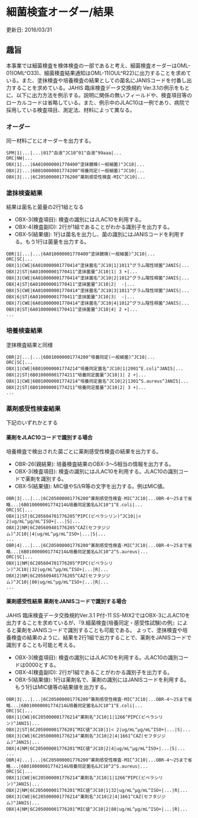 # 細菌検査オーダー/結果
更新日: 2016/03/31


## 趣旨
本事業では細菌検査を検体検査の一部であると考え、細菌検査オーダーはOML-01(OML^O33)、細菌検査結果通知はOML-11(OUL^R22)に出力することを求めている。また、塗抹検査や培養検査の結果としての菌名にJANISコードを付番し出力することを求めている。JAHIS 臨床検査データ交換規約 Ver.3.1の例示をもとに、以下に出力方法を例示する。説明に関係の無いフィールドや、検査項目等のローカルコードは省略している。また、例示中のJLAC10は一例であり、病院で採用している検査項目、測定法、材料によって異なる。

### オーダー

同一材料ごとにオーダーを出力する。

```
SPM|1|...|...|017^血液^JC10^01^血液^99aaa|...
ORC|NW|...
OBX|1|...|6A010000001770400^塗抹鏡検(一般細菌)^JC10|...
OBX|2|...|6B010000001774200^培養同定(一般細菌)^JC10|...
OBX|3|...|6C205000001776200^薬剤感受性検査-MIC^JC10|...
```

### 塗抹検査結果

結果は菌名と菌量の2行1組となる
* OBX-3(検査項目): 検査の識別にはJLAC10を利用する。
* OBX-4(検査副ID): 2行が1組であることがわかる識別子を出力する。
* OBX-5(結果値): 1行は菌名を出力し、菌の識別にはJANISコードを利用する。もう1行は菌量を出力する。

```
OBR|1|...|...|6A010000001770400^塗抹鏡検(一般細菌)^JC10|...
ORC|SC|...
OBX|1|CWE|6A010000001770414^塗抹菌名^JC10|1|1011^グラム陽性球菌^JANIS|...
OBX|2|ST|6A010000001770411^塗抹菌量^JC10|1| 3 +|...
OBX|3|CWE|6A010000001770414^塗抹菌名^JC10|2|1012^グラム陽性桿菌^JANIS|...
OBX|4|ST|6A010000001770411^塗抹菌量^JC10|2|  -|...
OBX|5|CWE|6A010000001770414^塗抹菌名^JC10|3|1011^グラム陰性球菌^JANIS|...
OBX|6|ST|6A010000001770411^塗抹菌量^JC10|3|  -|...
OBX|7|CWE|6A010000001770414^塗抹菌名^JC10|4|1012^グラム陰性桿菌^JANIS|...
OBX|8|ST|6A010000001770411^塗抹菌量^JC10|4| 2 +|...
...
```

### 培養検査結果

塗抹検査結果と同様

```
OBR|2|...|...|6B010000001774200^培養同定(一般細菌)^JC10|...
ORC|SC|...
OBX|1|CWE|6B010000001774214^培養同定菌名^JC10|1|2001^E.coli^JANIS|...
OBX|2|ST|6B010000001774211^培養同定菌量^JC10|1| 2 +|...
OBX|1|CWE|6B010000001774214^培養同定菌名^JC10|2|1301^S.aureus^JANIS|...
OBX|2|ST|6B010000001774211^培養同定菌量^JC10|2| 3 +|...
...
```

### 薬剤感受性検査結果
下記のいずれかとする

#### 薬剤をJLAC10コードで識別する場合

培養検査で検出された菌ごとに薬剤感受性検査の結果を出力する。
* OBR-26(親結果): 培養検査結果のOBX-3～5相当の情報を出力する。
* OBX-3(検査項目): 検査の識別にはJLAC10を利用する。JLAC10の識別コードで薬剤を識別する。
* OBX-5(結果値): MIC値やS/I/R等の文字を出力する。例はMIC値。

```
OBR|3|...|...|6C205000001776200^薬剤感受性検査-MIC^JC10|...OBR-4～25まで省略...|6B010000001774214&培養同定菌名&JC10^1^E.coli|...
ORC|SC|...
OBX|1|ST|6C205604701776205^PIPC(ピペラシリン)^JC10||< 2|ug/mL^μg/mL^ISO+|...|S|...
OBX|2|NM|6C205609401776205^CAZ(セフタジジム)^JC10||4|ug/mL^μg/mL^ISO+|...|S|...
...
OBR|4|...|...|6C205000001776200^薬剤感受性検査-MIC^JC10|...OBR-4～25まで省略...|6B010000001774214&培養同定菌名&JC10^2^S.aureus|...
ORC|SC|...
OBX|1|NM|6C205604701776205^PIPC(ピペラシリン)^JC10||32|ug/mL^μg/mL^ISO+|...|R|...
OBX|2|NM|6C205609401776205^CAZ(セフタジジム)^JC10||80|ug/mL^μg/mL^ISO+|...|R|...
...
```

#### 薬剤感受性結果 薬剤をJANISコードで識別する場合

JAHIS 臨床検査データ交換規約Ver.3.1 P付-11 SS-MIX2ではOBX-3にJLAC10を出力することを求めているが、『9.細菌検査(培養同定・感受性試験)の例』によると薬剤をJANISコードで識別することも可能である。
よって、塗抹検査や培養検査の結果のように、結果を2行1組で出力することで、薬剤をJANISコードで識別することも可能と考える。
* OBX-3(検査項目): 検査の識別にはJLAC10を利用する。JLAC10の識別コードは0000とする。
* OBX-4(検査副ID): 2行が1組であることがわかる識別子を出力する。
* OBX-5(結果値): 1行は薬剤名で、薬剤の識別にはJANISコードを利用する。もう1行はMIC値等の結果値を出力する。

```
OBR|3|...|...|6C205000001776200^薬剤感受性検査-MIC^JC10|...OBR-4～25まで省略...|6B010000001774214&培養同定菌名&JC10^1^E.coli|...
ORC|SC|...
OBX|1|CWE|6C205000001776214^薬剤名^JC10|1|1266^PIPC(ピペラシリン)^JANIS|...
OBX|2|ST|6C205000001776201^MIC値^JC10|1|< 2|ug/mL^μg/mL^ISO+|...|S|...
OBX|3|CWE|6C205000001776214^薬剤名^JC10|2|4|1661^CAZ(セフタジジム)^JANIS|...
OBX|4|NM|6C205000001776201^MIC値^JC10|2|4|ug/mL^μg/mL^ISO+|...|S|...
...
OBR|4|...|...|6C205000001776200^薬剤感受性検査-MIC^JC10|...OBR-4～25まで省略...|6B010000001774214&培養同定菌名&JC10^2^S.aureus|...
ORC|SC|...
OBX|1|CWE|6C205000001776214^薬剤名^JC10|1|1266^PIPC(ピペラシリン)^JANIS|...
OBX|2|NM|6C205000001776201^MIC値^JC10|1|32|ug/mL^μg/mL^ISO+|...|R|...
OBX|3|CWE|6C205000001776214^薬剤名^JC10|2|4|1661^CAZ(セフタジジム)^JANIS|...
OBX|4|NM|6C205000001776201^MIC値^JC10|2|80|ug/mL^μg/mL^ISO+|...|R|...
